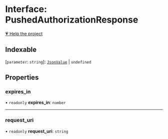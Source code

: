 # Interface: PushedAuthorizationResponse

[💗 Help the project](https://github.com/sponsors/panva)

## Indexable

 \[`parameter`: `string`\]: [`JsonValue`](../type-aliases/JsonValue.md) \| `undefined`

## Properties

### expires\_in

• `readonly` **expires\_in**: `number`

***

### request\_uri

• `readonly` **request\_uri**: `string`
